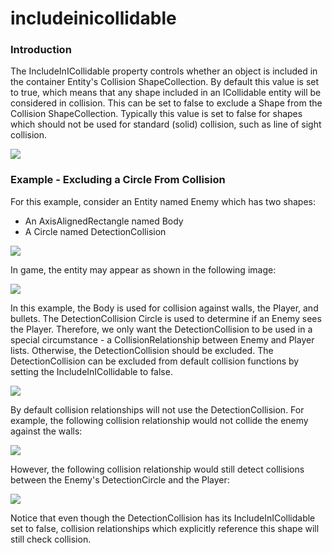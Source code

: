 # includeinicollidable

### Introduction

The IncludeInICollidable property controls whether an object is included in the container Entity's Collision ShapeCollection. By default this value is set to true, which means that any shape included in an ICollidable entity will be considered in collision. This can be set to false to exclude a Shape from the Collision ShapeCollection. Typically this value is set to false for shapes which should not be used for standard (solid) collision, such as line of sight collision.

![](../../../../media/2022-11-img_638523b56c5c7.png)

### Example - Excluding a Circle From Collision

For this example, consider an Entity named Enemy which has two shapes:

* An AxisAlignedRectangle named Body
* A Circle named DetectionCollision

![](../../../../media/2021-08-img_612a53bf12bf0.png)

In game, the entity may appear as shown in the following image:

![](../../../../media/2021-08-img_612a569c30411.png)

In this example, the Body is used for collision against walls, the Player, and bullets. The DetectionCollision Circle is used to determine if an Enemy sees the Player. Therefore, we only want the DetectionCollision to be used in a special circumstance - a CollisionRelationship between Enemy and Player lists. Otherwise, the DetectionCollision should be excluded. The DetectionCollision can be excluded from default collision functions by setting the IncludeInICollidable to false.

![](../../../../media/2021-08-img_612a5791b20ff.png)

By default collision relationships will not use the DetectionCollision. For example, the following collision relationship would not collide the enemy against the walls:

![](../../../../media/2021-08-img_612a57dcefc4f.png)

However, the following collision relationship would still detect collisions between the Enemy's DetectionCircle and the Player:

![](../../../../media/2021-08-img_612a5813a78ba.png)

Notice that even though the DetectionCollision has its IncludeInICollidable set to false, collision relationships which explicitly reference this shape will still check collision. &#x20;
